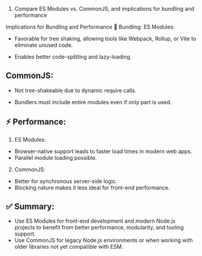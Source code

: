 1. Compare ES Modules vs. CommonJS, and implications for bundling and performance

Implications for Bundling and Performance
🔧 Bundling:
ES Modules:

- Favorable for tree shaking, allowing tools like Webpack, Rollup, or Vite to eliminate unused code.

- Enables better code-splitting and lazy-loading.

## CommonJS:

- Not tree-shakeable due to dynamic require calls.

- Bundlers must include entire modules even if only part is used.

## ⚡ Performance:

1. ES Modules:

- Browser-native support leads to faster load times in modern web apps.
- Parallel module loading possible.

2. CommonJS:

- Better for synchronous server-side logic.
- Blocking nature makes it less ideal for front-end performance.

## ✅ Summary:

- Use ES Modules for front-end development and modern Node.js projects to benefit from better performance, modularity, and tooling support.
- Use CommonJS for legacy Node.js environments or when working with older libraries not yet compatible with ESM.
